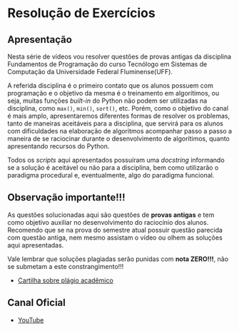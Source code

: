 # Resolução de Exercícios
## Apresentação
Nesta série de vídeos vou resolver questões de provas antigas da disciplina Fundamentos de Programação do curso
Tecnólogo em Sistemas de Computação da Universidade Federal Fluminense(UFF).

A referida disciplina é o primeiro contato que os alunos possuem com programação e o objetivo da mesma é o treinamento 
em algorítimos, ou seja, muitas funções _built-in_ do Python não podem ser utilizadas na disciplina, como `max()`, 
`min()`, `sort()`, etc. Porém, como o objetivo do canal é mais amplo, apresentaremos diferentes formas de resolver os 
problemas, tanto de maneiras aceitáveis para a disciplina, que servirá para os alunos com dificuldades na elaboração de 
algoritmos acompanhar passo a passo a maneira de se raciocinar durante o desenvolvimento de algorítimos, quanto 
apresentando recursos do Python.

Todos os _scripts_ aqui apresentados possuíram uma _docstring_ informando se a solução é aceitável ou não para a 
disciplina, bem como utilizarão o paradigma procedural e, eventualmente, algo do paradigma funcional.


## Observação importante!!!
As questões solucionadas aqui são questões de **provas antigas** e tem como objetivo auxiliar no desenvolvimento do 
raciocínio dos alunos. Recomendo que se na prova do semestre atual possuir questão parecida com questão antiga, nem 
mesmo assistam o vídeo ou olhem as soluções aqui apresentadas.

Vale lembrar que soluções plagiadas serão punidas com **nota ZERO!!!**, não se submetam a este constrangimento!!!

* [Cartilha sobre plágio acadêmico](http://www.noticias.uff.br/arquivos/cartilha-sobre-plagio-academico.pdf)

## Canal Oficial
* [YouTube](https://www.youtube.com/channel/UCvdDAD9gq1gB44ahEz9gkSQ)